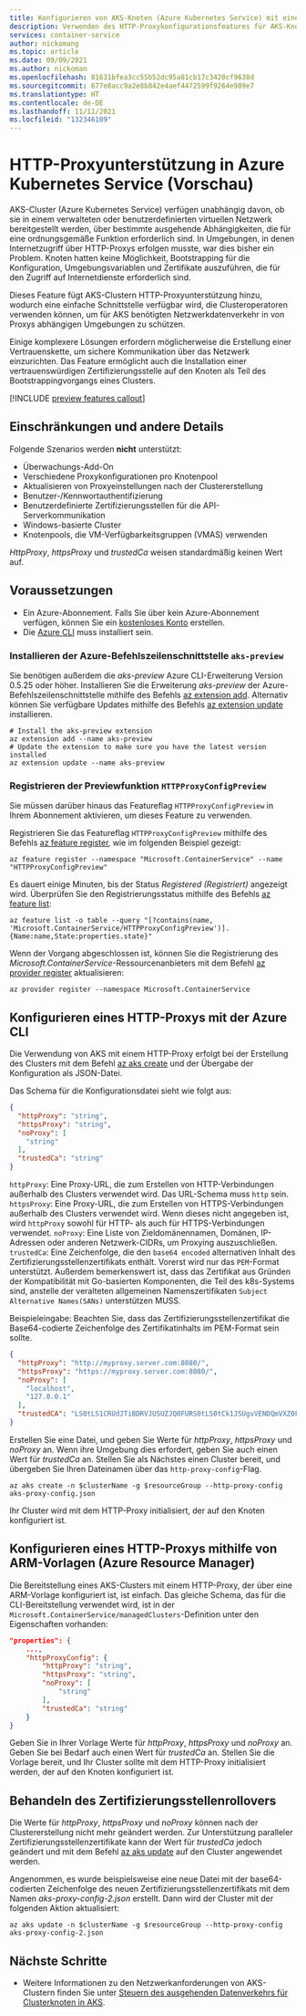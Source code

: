 ```yaml
---
title: Konfigurieren von AKS-Knoten (Azure Kubernetes Service) mit einem HTTP-Proxy
description: Verwenden des HTTP-Proxykonfigurationsfeatures für AKS-Knoten (Azure Kubernetes Service).
services: container-service
author: nickomang
ms.topic: article
ms.date: 09/09/2021
ms.author: nickoman
ms.openlocfilehash: 81631bfea3cc55b52dc95a81cb17c3420cf9638d
ms.sourcegitcommit: 677e8acc9a2e8b842e4aef4472599f9264e989e7
ms.translationtype: HT
ms.contentlocale: de-DE
ms.lasthandoff: 11/11/2021
ms.locfileid: "132346109"
---
```

# <a name="http-proxy-support-in-azure-kubernetes-service-preview"></a>HTTP-Proxyunterstützung in Azure Kubernetes Service (Vorschau)

AKS-Cluster (Azure Kubernetes Service) verfügen unabhängig davon, ob sie in einem verwalteten oder benutzerdefinierten virtuellen Netzwerk bereitgestellt werden, über bestimmte ausgehende Abhängigkeiten, die für eine ordnungsgemäße Funktion erforderlich sind. In Umgebungen, in denen Internetzugriff über HTTP-Proxys erfolgen musste, war dies bisher ein Problem. Knoten hatten keine Möglichkeit, Bootstrapping für die Konfiguration, Umgebungsvariablen und Zertifikate auszuführen, die für den Zugriff auf Internetdienste erforderlich sind.

Dieses Feature fügt AKS-Clustern HTTP-Proxyunterstützung hinzu, wodurch eine einfache Schnittstelle verfügbar wird, die Clusteroperatoren verwenden können, um für AKS benötigten Netzwerkdatenverkehr in von Proxys abhängigen Umgebungen zu schützen.

Einige komplexere Lösungen erfordern möglicherweise die Erstellung einer Vertrauenskette, um sichere Kommunikation über das Netzwerk einzurichten. Das Feature ermöglicht auch die Installation einer vertrauenswürdigen Zertifizierungsstelle auf den Knoten als Teil des Bootstrappingvorgangs eines Clusters.

[!INCLUDE [preview features callout](./includes/preview/preview-callout.md)]

## <a name="limitations-and-other-details"></a>Einschränkungen und andere Details

Folgende Szenarios werden **nicht** unterstützt:
- Überwachungs-Add-On
- Verschiedene Proxykonfigurationen pro Knotenpool
- Aktualisieren von Proxyeinstellungen nach der Clustererstellung
- Benutzer-/Kennwortauthentifizierung
- Benutzerdefinierte Zertifizierungsstellen für die API-Serverkommunikation
- Windows-basierte Cluster
- Knotenpools, die VM-Verfügbarkeitsgruppen (VMAS) verwenden

*HttpProxy*, *httpsProxy* und *trustedCa* weisen standardmäßig keinen Wert auf.

## <a name="prerequisites"></a>Voraussetzungen

* Ein Azure-Abonnement. Falls Sie über kein Azure-Abonnement verfügen, können Sie ein [kostenloses Konto](https://azure.microsoft.com/free) erstellen.
* Die [Azure CLI](/cli/azure/install-azure-cli) muss installiert sein.

### <a name="install-the-aks-preview-azure-cli"></a>Installieren der Azure-Befehlszeilenschnittstelle `aks-preview`

Sie benötigen außerdem die *aks-preview* Azure CLI-Erweiterung Version 0.5.25 oder höher. Installieren Sie die Erweiterung *aks-preview* der Azure-Befehlszeilenschnittstelle mithilfe des Befehls [az extension add][az-extension-add]. Alternativ können Sie verfügbare Updates mithilfe des Befehls [az extension update][az-extension-update] installieren.

```azurecli-interactive
# Install the aks-preview extension
az extension add --name aks-preview
# Update the extension to make sure you have the latest version installed
az extension update --name aks-preview
```

### <a name="register-the-httpproxyconfigpreview-preview-feature"></a>Registrieren der Previewfunktion `HTTPProxyConfigPreview`

Sie müssen darüber hinaus das Featureflag `HTTPProxyConfigPreview` in Ihrem Abonnement aktivieren, um dieses Feature zu verwenden.

Registrieren Sie das Featureflag `HTTPProxyConfigPreview` mithilfe des Befehls [az feature register][az-feature-register], wie im folgenden Beispiel gezeigt:

```azurecli-interactive
az feature register --namespace "Microsoft.ContainerService" --name "HTTPProxyConfigPreview"
```

Es dauert einige Minuten, bis der Status *Registered (Registriert)* angezeigt wird. Überprüfen Sie den Registrierungsstatus mithilfe des Befehls [az feature list][az-feature-list]:

```azurecli-interactive
az feature list -o table --query "[?contains(name, 'Microsoft.ContainerService/HTTPProxyConfigPreview')].{Name:name,State:properties.state}"
```

Wenn der Vorgang abgeschlossen ist, können Sie die Registrierung des *Microsoft.ContainerService*-Ressourcenanbieters mit dem Befehl [az provider register][az-provider-register] aktualisieren:

```azurecli-interactive
az provider register --namespace Microsoft.ContainerService
```

## <a name="configuring-an-http-proxy-using-azure-cli"></a>Konfigurieren eines HTTP-Proxys mit der Azure CLI 

Die Verwendung von AKS mit einem HTTP-Proxy erfolgt bei der Erstellung des Clusters mit dem Befehl [az aks create][az-aks-create] und der Übergabe der Konfiguration als JSON-Datei.

Das Schema für die Konfigurationsdatei sieht wie folgt aus:

```json
{
  "httpProxy": "string",
  "httpsProxy": "string",
  "noProxy": [
    "string"
  ],
  "trustedCa": "string"
}
```

`httpProxy`: Eine Proxy-URL, die zum Erstellen von HTTP-Verbindungen außerhalb des Clusters verwendet wird. Das URL-Schema muss `http` sein.
`httpsProxy`: Eine Proxy-URL, die zum Erstellen von HTTPS-Verbindungen außerhalb des Clusters verwendet wird. Wenn dieses nicht angegeben ist, wird `httpProxy` sowohl für HTTP- als auch für HTTPS-Verbindungen verwendet.
`noProxy`: Eine Liste von Zieldomänennamen, Domänen, IP-Adressen oder anderen Netzwerk-CIDRs, um Proxying auszuschließen.
`trustedCa`: Eine Zeichenfolge, die den `base64 encoded` alternativen Inhalt des Zertifizierungsstellenzertifikats enthält. Vorerst wird nur das `PEM`-Format unterstützt. Außerdem bemerkenswert ist, dass das Zertifikat aus Gründen der Kompatibilität mit Go-basierten Komponenten, die Teil des k8s-Systems sind, anstelle der veralteten allgemeinen Namenszertifikaten `Subject Alternative Names(SANs)` unterstützen MUSS.

Beispieleingabe: Beachten Sie, dass das Zertifizierungsstellenzertifikat die Base64-codierte Zeichenfolge des Zertifikatinhalts im PEM-Format sein sollte.

```json
{
  "httpProxy": "http://myproxy.server.com:8080/", 
  "httpsProxy": "https://myproxy.server.com:8080/", 
  "noProxy": [
    "localhost",
    "127.0.0.1"
  ],
  "trustedCA": "LS0tLS1CRUdJTiBDRVJUSUZJQ0FURS0tLS0tCk1JSUgvVENDQmVXZ0F3SUJB...b3Rpbk15RGszaWFyCkYxMFlscWNPbWVYMXVGbUtiZGkvWG9yR2xrQ29NRjNURHg4cm1wOURCaUIvCi0tLS0tRU5EIENFUlRJRklDQVRFLS0tLS0="
}
```

Erstellen Sie eine Datei, und geben Sie Werte für *httpProxy*, *httpsProxy* und *noProxy* an. Wenn ihre Umgebung dies erfordert, geben Sie auch einen Wert für *trustedCa* an. Stellen Sie als Nächstes einen Cluster bereit, und übergeben Sie Ihren Dateinamen über das `http-proxy-config`-Flag.

```azurecli
az aks create -n $clusterName -g $resourceGroup --http-proxy-config aks-proxy-config.json
```

Ihr Cluster wird mit dem HTTP-Proxy initialisiert, der auf den Knoten konfiguriert ist.

## <a name="configuring-an-http-proxy-using-azure-resource-manager-arm-templates"></a>Konfigurieren eines HTTP-Proxys mithilfe von ARM-Vorlagen (Azure Resource Manager)

Die Bereitstellung eines AKS-Clusters mit einem HTTP-Proxy, der über eine ARM-Vorlage konfiguriert ist, ist einfach. Das gleiche Schema, das für die CLI-Bereitstellung verwendet wird, ist in der `Microsoft.ContainerService/managedClusters`-Definition unter den Eigenschaften vorhanden:

```json
"properties": {
    ...,
    "httpProxyConfig": {
        "httpProxy": "string",
        "httpsProxy": "string",
        "noProxy": [
            "string"
        ],
        "trustedCa": "string"
    }
}
```

Geben Sie in Ihrer Vorlage Werte für *httpProxy*, *httpsProxy* und *noProxy* an. Geben Sie bei Bedarf auch einen Wert für *trustedCa* an. Stellen Sie die Vorlage bereit, und Ihr Cluster sollte mit dem HTTP-Proxy initialisiert werden, der auf den Knoten konfiguriert ist.

## <a name="handling-ca-rollover"></a>Behandeln des Zertifizierungsstellenrollovers

Die Werte für *httpProxy*, *httpsProxy* und *noProxy* können nach der Clustererstellung nicht mehr geändert werden. Zur Unterstützung paralleler Zertifizierungsstellenzertifikate kann der Wert für *trustedCa* jedoch geändert und mit dem Befehl [az aks update][az-aks-update] auf den Cluster angewendet werden.

Angenommen, es wurde beispielsweise eine neue Datei mit der base64-codierten Zeichenfolge des neuen Zertifizierungsstellenzertifikats mit dem Namen *aks-proxy-config-2.json* erstellt. Dann wird der Cluster mit der folgenden Aktion aktualisiert:

```azurecli
az aks update -n $clusterName -g $resourceGroup --http-proxy-config aks-proxy-config-2.json
```

## <a name="next-steps"></a>Nächste Schritte
- Weitere Informationen zu den Netzwerkanforderungen von AKS-Clustern finden Sie unter [Steuern des ausgehenden Datenverkehrs für Clusterknoten in AKS][aks-egress].


<!-- LINKS - internal -->
[aks-egress]: ./limit-egress-traffic.md
[az-aks-create]: /cli/azure/aks#az_aks_create
[az-aks-update]: /cli/azure/aks#az_aks_update
[az-feature-register]: /cli/azure/feature#az_feature_register
[az-feature-list]: /cli/azure/feature#az_feature_list
[az-provider-register]: /cli/azure/provider#az_provider_register
[az-extension-add]: /cli/azure/extension#az_extension_add
[az-extension-update]: /cli/azure/extension#az-extension-update
